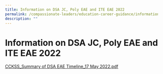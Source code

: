 ```yaml
---
title: Information on DSA JC, Poly EAE and ITE EAE 2022
permalink: /compassionate-leaders/education-career-guidance/information-on-dsa-jc-poly-eae-and-ite-eae-2022/
description: ""
---
```

# **Information on DSA JC, Poly EAE and ITE EAE 2022**

[CCKSS_Summary of DSA EAE Timeline_17 May 2022.pdf](/files/CCKSS_Summary%20of%20DSA%20EAE%20Timeline_17%20May%202022.pdf)